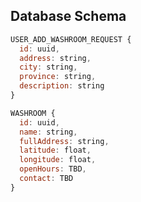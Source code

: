 

## Database Schema

```javascript
USER_ADD_WASHROOM_REQUEST {
  id: uuid,
  address: string,
  city: string,
  province: string,
  description: string
}
```

```javascript
WASHROOM {
  id: uuid,
  name: string,
  fullAddress: string,
  latitude: float,
  longitude: float,
  openHours: TBD,
  contact: TBD
}
```
